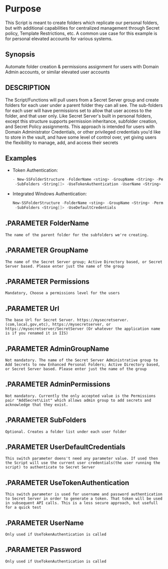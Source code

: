 # Purpose
This Script is meant to create folders which replicate our personal folders, but with additional capabilities for centralized management through Secret policy, Template Restrictions, etc. A common use case for this example is for personal elevated accounts for various systems.

Synopsis
--------
Automate folder creation & permissions assignment for users with Domain Admin accounts, or similar elevated user accounts

DESCRIPTION
------------
The Script/Functions will pull users from a Secret Server group and create folders for each user under a parent folder they can all see. The sub-folders for each user will have permissions set to allow that user access to the folder, and that user only. Like Secret Server's built in personal folders, except this structure supports permission inheritance, subfolder creation, and Secret Policy assignments. This approach is intended for users with Domain Administrator Credentials, or other privileged credentials you'd like to store in the vault, and have some level of control over, yet giving users the flexibility to manage, add, and access their secrets

Examples
--------
- Token Authentication:
    ```powershell
    - New-SSFolderStructure -FolderName <sting> -GroupName <String> -Permissions <View, Edit, Owner> -Url <String "secret server base url"> 
     -SubFolders <String[]> -UseTokenAuthentication -UserName <String> -Password <String>
    ````
 - Integrated Windows Authentication:
    ```powershell    
    New-SSFolderStructure -FolderName <sting> -GroupName <String> -Permissions <View, Edit, Owner> -Url <String "secret server base url"> 
     -SubFolders <String[]> -UseDefaultCredentials
    ```
## .PARAMETER FolderName
    The name of the parent folder for the subfolders we're creating.
## .PARAMETER GroupName
    The name of the Secret Server group; Active Directory based, or Secret Server based. Please enter just the name of the group
## .PARAMETER Permissions
    Mandatory, Choose a permissions level for the users
## .PARAMETER Url
    The base Url for Secret Server. https://mysecretserver.(com,local,gov,etc), https://mysecretserver, or https://mysecretserver/SecretServer (Or whatever the application name is if you renamed it in IIS)
## .PARAMETER AdminGroupName
    Not mandatory. The name of the Secret Server Administrative group to Add Secrets to new Enhanced Personal Folders; Active Directory based, or Secret Server based. Please enter just the name of the group
## .PARAMETER AdminPermissions
    Not mandatory. Currently the only accepted value is the Permissions pair "AddSecret\List" which allows admin group to add secrets and acknowledge that they exist.
## .PARAMETER SubFolders
    Optional. Creates a folder list under each user folder
## .PARAMETER UserDefaultCredentials
    This switch parameter doens't need any parameter value. If used then the Script will use the current user credentials(the user running the script) to authenticate to Secret Server
## .PARAMETER UseTokenAuthentication
    This switch parameter is used for username and password authentication to Secret Server in order to generate a token. That token will be used in subsequent API calls. This is a less secure approach, but usefull for a quick test
## .PARAMETER UserName
    Only used if UseTokenAuthentication is called
## .PARAMETER Password
    Only used if UseTokenAuthentication is called
